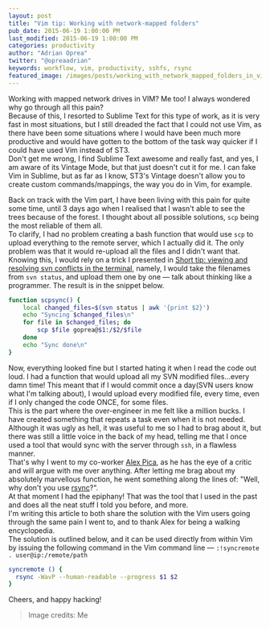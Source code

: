 ```yaml
---
layout: post
title: "Vim tip: Working with network-mapped folders"
pub_date: 2015-06-19 1:00:00 PM
last_modified: 2015-06-19 1:00:00 PM
categories: productivity
author: "Adrian Oprea"
twitter: "@opreaadrian"
keywords: workflow, vim, productivity, sshfs, rsync
featured_image: /images/posts/working_with_network_mapped_folders_in_vim/paper_vim.jpg
---
```


Working with mapped network drives in VIM? Me too! I always wondered why go through all this pain?  
Because of this, I resorted to Sublime Text for this type of work, as it is very fast in most situations,
but I still dreaded the fact that I could not use Vim, as there have been some situations where I 
would have been much more productive and would have gotten to the bottom of the task way quicker if I could have used Vim instead of ST3.  
Don't get me wrong, I find Sublime Text awesome and really fast, and yes, I am aware of its Vintage Mode, but that just 
doesn't cut it for me. I can fake Vim in Sublime, but as far as I know, ST3's Vintage  doesn't allow you to create 
custom commands/mappings, the way you do in Vim, for example.

Back on track with the Vim part, I have been living with this pain for quite some time, 
until 3 days ago when I realised that I wasn't able to see the trees because of the forest.
I thought about all possible solutions, `scp` being the most reliable of them all.  
To clarify, I had no problem creating a bash function that would use `scp` to upload everything to the remote server, which I actually did it.
The only problem was that it would re-upload all the files and I didn't want that. 
Knowing this, I would rely on a trick I presented in 
[Short tip: viewing and resolving svn conflicts in the terminal](http://codesi.nz/workflow/2015/06/15/short-tip-viewing-and-resolving-svn-conflicts-in-the-terminal.html), 
namely, I would take the filenames from `svn status`, and upload them one by one &mdash; talk about thinking like a programmer. The result is in the snippet below.

```bash
function scpsync() {
    local changed_files=$(svn status | awk '{print $2}')
    echo "Syncing $changed_files\n"
    for file in $changed_files; do
        scp $file goprea@$1:/$2/$file
    done
    echo "Sync done\n"
}
```

Now, everything looked fine but I started hating it when I read the code out loud.
I had a function that would upload all my SVN modified files…every damn time! 
This meant that if I would commit once a day(SVN users know what I'm talking about), 
I would upload every modified file, every time, even if I only changed the code ONCE, for some files.  
This is the part where the over-engineer in me felt like a million bucks.
I have created something that repeats a task even when it is not needed. Although it was ugly as hell, 
it was useful to me so I had to brag about it, but there was still a little voice in the back of my head, 
telling me that I once used a tool that would sync with the server through `ssh`, in a flawless manner.  
That's why I went to my co-worker [Alex Pica](https://github.com/pennycoders), as he has the eye of a critic and will argue with me over anything. 
After letting me brag about my absolutely marvellous function, he went something along the lines of: "Well, why don't you use [rsync](https://en.wikipedia.org/wiki/Rsync)?".  
At that moment I had the epiphany! That was the tool that I used in the past and does all the neat stuff I told you before, and more.  
I'm writing this article to both share the solution with the Vim users going through the same pain I went to, and to thank Alex for being a walking encyclopedia.  
The solution is outlined below, and it can be used directly from within Vim by issuing the following command in the Vim command line &mdash; `:!syncremote . user@ip:/remote/path`

```bash
syncremote () {
  rsync -WavP --human-readable --progress $1 $2
}
```

Cheers, and happy hacking!

> Image credits: Me
